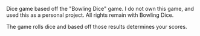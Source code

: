 Dice game based off the "Bowling Dice" game. I do not own this game, and used this as a personal project. All rights remain with Bowling Dice.

The game rolls dice and based off those results determines your scores.
